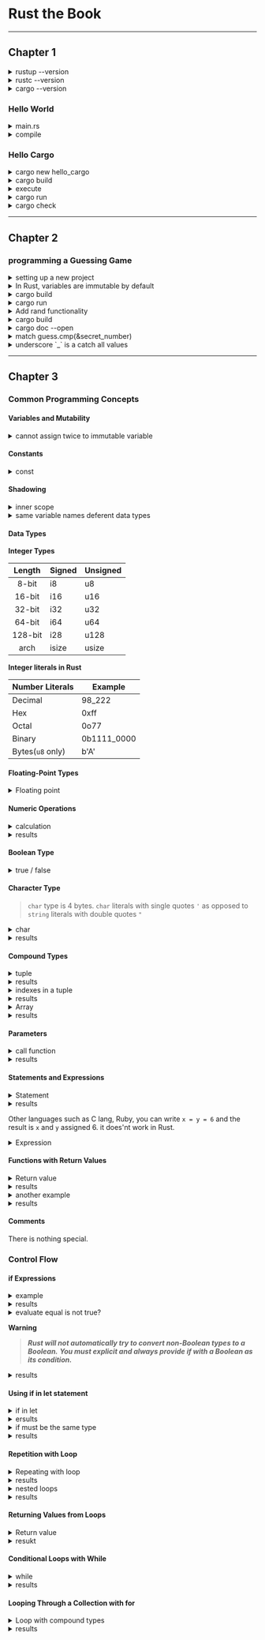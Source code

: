 # Rust the Book

---

## Chapter 1

<details>
<summary>rustup --version</summary>

``` PowerShell
$ rustup --version                                                                                                                                                                                   in pwsh at 15:03:41 
rustup 1.24.3 (ce5817a94 2021-05-31)
info: This is the version for the rustup toolchain manager, not the rustc compiler.
info: The currently active `rustc` version is `rustc 1.61.0 (fe5b13d68 2022-05-18)`
```

</details>

<details>
<summary>rustc --version</summary>

``` PowerShell
$ rustc --version                                                                                                                                                                                    in pwsh at 15:06:14 
rustc 1.61.0 (fe5b13d68 2022-05-18)
```

</details>

<details>
<summary>cargo --version</summary>

``` PowerShell
$ cargo --version                                                                                                                                                                                    in pwsh at 15:07:40 
cargo 1.61.0 (a028ae42f 2022-04-29)
```

</details>

### Hello World

<details>
<summary>main.rs</summary>

``` main.rs
fn main() {
    println!("Hello, World!");
}
```

</details>

<details>
<summary>compile</summary>

``` PowerShell
$ rustc .\main.rs
main.exe
main.pdb
main.rs
```

</details>

### Hello Cargo

<details>
<summary>cargo new hello_cargo</summary>

``` PowerShell
$ cargo new hello_cargo                                                                                                                                                                       in pwsh at 16:07:31
Created binary (application) `hello_cargo` package

$ cd hello_cargo
```

</details>

<details>
<summary>cargo build</summary>

``` PowerShell
$ cargo build                                                                                                                                                                                 in pwsh at 16:24:04 
Compiling hello_cargo v0.1.0 (C:\Users\path\Development\Rust\projects\hello_cargo)
Finished dev [unoptimized + debuginfo] target(s) in 1.33s
```

</details>

<details>
<summary>execute</summary>

``` PowerShell
$ .\target\debug\hello_cargo.exe                                                                                                                                                              in pwsh at 16:24:16
Hello, world!
```

</details>

<details>
<summary>cargo run</summary>

``` PowerShell
$ cargo run                                                                                                                                                                                    in pwsh at 16:26:33 
Finished dev [unoptimized + debuginfo] target(s) in 0.01s
Running `target\debug\hello_cargo.exe`
Hello, world!
```

</details>

<details>
<summary>cargo check</summary>

``` PowerShell
$ cargo check                                                                                                                                                                                 in pwsh at 16:44:44 
Checking hello_cargo v0.1.0 (C:\Users\path\Development\Rust\projects\hello_cargo)
Finished dev [unoptimized + debuginfo] target(s) in 0.39s
```

</details>

---

## Chapter 2

### programming a Guessing Game

<details>
<summary>setting up a new project</summary>

``` PowerShell
$ cargo new guessing_game
Created binary (application) `guessing_game` package
cd guessing_game
```

</details>

<details>
<summary>In Rust, variables are immutable by default</summary>

``` Rust
let apple = 5; // immutable
let mut apple = 5; // mutable
```

`mut` means mutable.
After the value is assigned to the variable, the variable name is prefixed with `mut`.
it looks like `&mut apple` or `&apple` and `&` means ***reference***.

</details>

<details>
<summary>cargo build</summary>

``` PowerShell
$ cargo build
Compiling guessing_game v0.1.0 (C:\Users\path\Development\Rust\projects\guessing_game)
Finished dev [unoptimized + debuginfo] target(s) in 1.21s
```

</details>

<details>
<summary>cargo run</summary>

``` PowerShell
$ cargo run
Finished dev [unoptimized + debuginfo] target(s) in 0.01s
Running `target\debug\guessing_game.exe`
Guess the number!
Please input your guess.
3
You guessed: 3
```

</details>

<details>
<summary>Add rand functionality</summary>

``` Cargo.toml
rand = "0.8.5"
```

</details>

<details>
<summary>cargo build</summary>

``` PowerShell
cargo build
    Updating crates.io index
  Downloaded rand_core v0.6.3
  Downloaded rand_chacha v0.3.1
  Downloaded rand v0.8.5
  Downloaded ppv-lite86 v0.2.16
  Downloaded getrandom v0.2.6
  Downloaded cfg-if v1.0.0
  Downloaded 6 crates (182.5 KB) in 1.58s
   Compiling cfg-if v1.0.0
   Compiling ppv-lite86 v0.2.16
   Compiling getrandom v0.2.6
   Compiling rand_core v0.6.3
   Compiling rand_chacha v0.3.1
   Compiling rand v0.8.5
   Compiling guessing_game v0.1.0 (C:\Users\path\Development\Rust\projects\guessing_game)
    Finished dev [unoptimized + debuginfo] target(s) in 7m 44s
```

</details>

<details>
<summary>cargo doc --open</summary>

``` PowerShell
cargo doc --open
    Checking cfg-if v1.0.0
    Checking ppv-lite86 v0.2.16
 Documenting cfg-if v1.0.0
 Documenting ppv-lite86 v0.2.16
    Checking getrandom v0.2.6
    Checking rand_core v0.6.3
 Documenting getrandom v0.2.6
    Checking rand_chacha v0.3.1
    Checking rand v0.8.5
 Documenting rand_core v0.6.3
 Documenting rand_chacha v0.3.1
 Documenting rand v0.8.5
 Documenting guessing_game v0.1.0 (C:\Users\path\Development\Rust\projects\guessing_game)
    Finished dev [unoptimized + debuginfo] target(s) in 10.35s
     Opening C:\Users\path\Development\Rust\projects\guessing_game\target\doc\guessing_game\index.html
```

</details>

<details>
<summary>match guess.cmp(&secret_number)</summary>

`cmp` means ***compare***.

> A `match` expression is made up of arms. An arm consists of a pattern to match against,
> and the code that should be run if the value given to `match` fits that arm's pattern.

</details>

<details>
<summary>underscore `_` is a catch all values</summary>

``` rust
let guess: u32 =
        guess.trim().parse() {
            Ok(num) => num,
            Err(_) => continue,
        };
```

``` rust
cargo run
   Compiling guessing_game v0.1.0 (C:\Users\path\Development\Rust\projects\guessing_game)
    Finished dev [unoptimized + debuginfo] target(s) in 1.61s
     Running `target\debug\guessing_game.exe`
Guess the number!
The secret number is: 1
Please input your guess.
a
Please input your guess.
あ
Please input your guess.
1
You guessed: 1
You won!
```

</details>

---

## Chapter 3

### Common Programming Concepts

#### Variables and Mutability

<details>
<summary>cannot assign twice to immutable variable</summary>

``` rust
cargo run
   Compiling variables v0.1.0 (C:\Users\path\Development\Rust\projects\variables)
error[E0384]: cannot assign twice to immutable variable `x`
 --> src\main.rs:5:5
  |
2 |     let x = 5;
  |         -
  |         |
  |         first assignment to `x`
  |         help: consider making this binding mutable: `mut x`
...
5 |     x = 6;
  |     ^^^^^ cannot assign twice to immutable variable

For more information about this error, try `rustc --explain E0384`.
error: could not compile `variables` due to previous error
```

``` rust
fn main() {
    let mut x = 5;
    println!("The value of x is: {}", x);

    x = 6;
    println!("The value of x is: {}", x);
}
```

``` rust
cargo run
   Compiling variables v0.1.0 (C:\Users\path\Development\Rust\projects\variables)
    Finished dev [unoptimized + debuginfo] target(s) in 1.62s
     Running `C:\Users\path\Development\Rust\projects\variables\target\debug\variables.exe`
The value of x is: 5
The value of x is: 6
```

</details>

#### Constants

<details>
<summary>const</summary>

``` rust
const THREE_HOURS_IN_SECONDS: u32 = 60 * 60 * 3;
```

</details>

#### Shadowing

<details>
<summary>inner scope</summary>

``` rust
fn main() {
    let a = 5;

    let x = x + 1;

    {
        let x = x + 2;
        println!("The value of x in the inner scope is: {}", a);
    }

    println!("The value of x is: {}", x);
}
```

``` rust
cargo run
   Compiling variables v0.1.0 (C:\Users\path\to\\Development\Rust\projects\variables)
warning: unused variable: `x`
  --> src\main.rs:13:13
   |
13 |         let x = x + 2;
   |             ^ help: if this is intentional, prefix it with an underscore: `_x`
   |
   = note: `#[warn(unused_variables)]` on by default

warning: `variables` (bin "variables") generated 1 warning
    Finished dev [unoptimized + debuginfo] target(s) in 1.43s
     Running `C:\Users\path\to\\Development\Rust\projects\variables\target\debug\variables.exe
The value of x in the inner scope is: 5
The value of x is: 7
```

</details>

<details>
<summary>same variable names deferent data types</summary>

``` rust
let spaces = "     ";
    let spaces = spaces.len():

    let mut spaces = "     ";
    spaces = spaces.len();
```

``` rust
cargo run
   Compiling variables v0.1.0 (C:\Users\path\to\\Development\Rust\projects\variables)
error[E0308]: mismatched types
  --> src\main.rs:23:14
   |
22 |     let mut spaces = "     ";
   |                      ------- expected due to this value
23 |     spaces = spaces.len();
   |              ^^^^^^^^^^^^ expected `&str`, found `usize`

For more information about this error, try `rustc --explain E0308`.
error: could not compile `variables` due to previous error
```

</details>

#### Data Types

**Integer Types**

|**Length**|**Signed**|**Unsigned**|
| :---: | :--- | :--- |
|8-bit|i8|u8|
|16-bit|i16|u16|
|32-bit|i32|u32|
|64-bit|i64|u64|
|128-bit|i28|u128|
|arch|isize|usize|

**Integer literals in Rust**

|**Number Literals**|**Example**|
|:---|---|
|Decimal|98_222|
|Hex|0xff|
|Octal|0o77|
|Binary|0b1111_0000|
|Bytes(`u8` only)|b'A'|

#### Floating-Point Types

<details>
<summary>Floating point</summary>

``` rust
let x = 2.0; // f64

let y: f32 = 3.0; // f32
```

</details>

#### Numeric Operations

<details>
<summary>calculation</summary>

``` rust
// numeric operation
    let sum = 5 + 10;

    println!("Addition: {}", sum);

    let difference = 95.5 - 4.3;

    println!("Subtraction: {}", difference);

    let product = 4 * 30;

    println!("Multiplication: {}", product);

    let quotient = 56.7 /32.2;
    let floored = 2 /3;

    println!("Division quotient: {}", quotient);
    println!("Division floored: {}", floored);

    let remainder = 43 % 5;

    println!("Remainder: {}", remainder);
```

</details>

<details>
<summary>results</summary>

``` rust
Addition: 15
Subtraction: 91.2
Multiplication: 120
Division quotient: 1.7608695652173911
Division floored: 0
Remainder: 3
```

</details>

#### Boolean Type

<details>
<summary>true / false</summary>

``` rust
let t = true;
let f: bool = false; // with explicit type annotation
```

</details>

#### Character Type

> `char` type is 4 bytes.
> `char` literals with single quotes `'` as opposed to `string` literals with double quotes `"`

<details>
<summary>char</summary>

``` rust
let c = 'z';
let z = 'ℤ';
let heart_eyed_cat = '😻';

println!("{}, {}, {}", c, z, heart_eyed_cat);
```

</details>

<details>
<summary>results</summary>

``` rust
z, ℤ, 😻
```

</details>

#### Compound Types

<details>
<summary>tuple</summary>

``` rust
// tuple
let tup: (i32, f64, u8) = (500, 6.4, 1);

// println!(tup);

let tuple = (500, 6.4, 1);

let (x, y, z) = tuple;

println!("The value of y is: {}, z is: {}, x is {}", y, z, x);
```

</details>

<details>
<summary>results</summary>

``` rust
The value of y is: 6.4, z is: 1, x is 500
```

</details>

<details>
<summary>indexes in a tuple</summary>

``` rust
let x: (i32, f64, u8) = (500, 6.4, 1);

let five_hundred = x.0; // index 0 element of tuple

let six_point_four = x.1; // index 1 element of tuple

let one = x.2;           // index 2 element of tuple

println!("{}, {}, {}", &five_hundred, &six_point_four, &one);
```

</details>

<details>
<summary>results</summary>

``` rust
500, 6.4, 1
```

</details>

<details>
<summary>Array</summary>

``` rust
let a = [1, 2, 3, 4, 5];

    for e in a {
        println!("{}", e);
    }

    let months = ["January", "February", "March", "April", "May", "June",
                  "July", "August", "September", "October", "November", "December"];

    let a: [i32; 5] = [1, 2, 3, 4, 5];

    let a = [3; 5];

    for i in a {
        println!("{}", i);
    }

    let a = [1, 2, 3, 4, 5];

    let first = a[0];
    let second = a[1];

    println!("{}, {}", first, second);

    let a = [1, 2, 3, 4, 5];

    println!("Please enter an array index.");

    let mut index = String::new();

    io::stdin()
        .read_line(&mut index)
        .expect("Failed to read line...");

    let index: usize = index
        .trim()
        .parse()
        .expect("Index entered was not a number!!");

    let element = a[index];

    println!(
        "The value of the element at index {} is: {}",
        index, element
    );
```

</details>

<details>
<summary>results</summary>

``` rust
The value of y is: 6.4, z is: 1, x is 500
500, 6.4, 1
1
2
3
4
5
3
3
3
3
3
1, 2
Please enter an array index.
3
The value of the element at index 3 is: 4
Please enter an array index.
7
thread 'main' panicked at 'index out of bounds: the len is 5 but the index is 7', src\main.rs:130:19
note: run with `RUST_BACKTRACE=1` environment variable to display a backtrace
error: process didn't exit successfully: `C:\Users\path\to\\Development\Rust\projects\variables\target\debug\variables.exe` (exit code: 101)
```

</details>

#### Parameters

<details>
<summary>call function</summary>

``` rust
fn main() {
    println!("Hello, world!");

    another_function_1();
    another_function_2(5);
}

fn another_function_1() {
    println!("Another function!");
}

fn another_function_2(x: i32) {
    println!("The value of x is {}", x);
}

// called outside of main() doesn't work
// another_function_2::(6);
```

</details>

<details>
<summary>results</summary>

``` rust
❯ cargo run
   Compiling functions v0.1.0 (C:\Users\path\to\\Development\Rust\projects\functions)
error: expected one of `!` or `::`, found `(`
  --> src\main.rs:16:19
   |
16 | another_function_2(6);
   |                   ^ expected one of `!` or `::`

error: could not compile `functions` due to previous error
```

</details>

#### Statements and Expressions

<details>
<summary>Statement</summary>

``` rust
let y = 6; // This is a statement

    let x = (let y = 6); // got an error
```

</details>

<details>
<summary>results</summary>

``` rust
cargo run
   Compiling functions v0.1.0 (C:\Users\nagar\Development\Rust\projects\functions)
error: expected expression, found statement (`let`)
  --> src\main.rs:10:14
   |
10 |     let x = (let y = 6);
   |              ^^^^^^^^^
   |
   = note: variable declaration using `let` is a statement

error[E0658]: `let` expressions in this position are unstable
  --> src\main.rs:10:14
   |
10 |     let x = (let y = 6);
   |              ^^^^^^^^^
   |
   = note: see issue #53667 <https://github.com/rust-lang/rust/issues/53667> for more information

warning: unnecessary parentheses around assigned value
  --> src\main.rs:10:13
   |
10 |     let x = (let y = 6);
   |             ^         ^
   |
   = note: `#[warn(unused_parens)]` on by default
help: remove these parentheses
   |
10 -     let x = (let y = 6);
10 +     let x = let y = 6;
   | 

For more information about this error, try `rustc --explain E0658`.
warning: `functions` (bin "functions") generated 1 warning
error: could not compile `functions` due to 2 previous errors; 1 warning emitted
```

</details>

Other languages such as C lang, Ruby, you can write `x = y = 6` and the result is `x` and `y` assigned 6.
it does'nt work in Rust.

<details>
<summary>Expression</summary>

``` rust
let y = {
        let x = 3;
        x + 1 // it does'nt have a semicolon
    };
```

> **Warning**
> Expressions do not include ending semicolons. If you add a semicolon to the end of an expression,
> you turn it into a statement, and it will then not return a value.
> Keep in mind as you explore ***function return values and expressions next.***

</details>

#### Functions with Return Values

<details>
<summary>Return value</summary>

``` rust
fn five() -> i32 {
    5
}

fn main() {
    let x = five();

    println!("The value of x is: {}", x);
}
```

</details>

<details>
<summary>results</summary>

``` rust
cargo run
   Compiling functions v0.1.0 (C:\Users\nagar\Development\Rust\projects\functions)
   Finished dev [unoptimized + debuginfo] target(s) in 1.43s
     Running `C:\Users\nagar\Development\Rust\projects\functions\target\debug\functions.exe`
The value of x is: 5
```

</details>

<details>
<summary>another example</summary>

``` rust
fn main() {
    let x = plus_one(5);

    println!("The value of x is {}", x);
}

fn plus_one(x: i32) -> i32 {
    // x + 1; // rustc -suggested help: consider removing this semicolon.
    x + 1 // without a semicolon, it became it works correctly
}
```

</details>

<details>
<summary>results</summary>

``` rust
cargo run
   Compiling functions v0.1.0 (C:\Users\nagar\Development\Rust\projects\functions)
   Finished dev [unoptimized + debuginfo] target(s) in 1.22s
     Running `C:\Users\nagar\Development\Rust\projects\functions\target\debug\functions.exe`
The value of x is 6
```

</details>

#### Comments

There is nothing special.

### Control Flow

#### if Expressions

<details>
<summary>example</summary>

``` rust
fn main() {
    let number = 3;

    if number < 5 {
        println!("condition was true");
    }
    else {
        println!("condition was false");
    }

}
```

</details>

<details>
<summary>results</summary>

``` rust
cargo run
   Compiling control_flow v0.1.0 (C:\Users\nagar\Development\Rust\projects\control_flow)
    Finished dev [unoptimized + debuginfo] target(s) in 1.32s
     Running `C:\Users\nagar\Development\Rust\projects\control_flow\target\debug\control_flow.exe`
condition was true
```

</details>

<details>
<summary>evaluate equal is not true?</summary>

> the condition in this code below must be a bool.
> if condition isn't not bool,we'll got an error.

It looks to be true...

``` rust
let number = 3;
if number {
        println!("The number was three");
    }
```

</details>

**Warning**
> ***Rust will not automatically try to convert non-Boolean types to a Boolean.***
> ***You must explicit and always provide if with a Boolean as its condition.***


<details>
<summary>results</summary>

``` rust
cargo run
   Compiling control_flow v0.1.0 (C:\Users\nagar\Development\Rust\projects\control_flow)
error[E0308]: mismatched types
  --> src\main.rs:11:8
   |
11 |     if number {
   |        ^^^^^^ expected `bool`, found integer

For more information about this error, try `rustc --explain E0308`.
error: could not compile `control_flow` due to previous error
```

</details>

#### Using if in let statement

<details>
<summary>if in let</summary>

``` rust
fn main() {
    let condition = true;
    let number = if condition { 5 } else { 6 };

    println!("TThe value of number is {}", number);
}
```

</details>

<details>
<summary>ersults</summary>

``` rust
gar in src on   dev
❯ cargo run
   Compiling control_flow v0.1.0 (C:\Users\nagar\Development\Rust\projects\control_flow)
    Finished dev [unoptimized + debuginfo] target(s) in 1.11s
     Running `C:\Users\nagar\Development\Rust\projects\control_flow\target\debug\control_flow.exe`
The value of number is 5
```

</details>

<details>
<summary>if must be the same type</summary>

``` rust
fn main() {
    let number = if condition { 5 } else [ "six" ];

    println!("The value of number is {}", number);
}
```

</details>

<details>
<summary>results</summary>

``` rust
cargo run
   Compiling control_flow v0.1.0 (C:\Users\nagar\Development\Rust\projects\control_flow)
error[E0308]: `if` and `else` have incompatible types
  --> src\main.rs:38:44
   |
38 |     let number = if condition { 5 } else { "six" };
   |                                 -          ^^^^^ expected integer, found `&str`
   |                                 |
   |                                 expected because of this

For more information about this error, try `rustc --explain E0308`.
error: could not compile `control_flow` due to previous error
```

</details>

#### Repetition with Loop

<details>
<summary>Repeating with loop</summary>

``` rust
fn main() {
    loop {
        println!("Hello, world!");
    }
}
```

</details>

<details>
<summary>results</summary>

``` rust
Hello, world!
Hello, world!
Hello, world!
Hello, world!
Hello, world!
Hello, world!
Hello, world!
Hello, world!
Hello, world!
Hello, world!
Hello, world!
Hello, world!
Hello, world!
Hello, world!
Hello, world!
```

</details>

<details>
<summary>nested loops</summary>

``` rust
fn main() {
    let mut count = 0;
    'counting_up: loop {
        println!("count = {}", count);
        let mut remaining = 10;

        loop {
            println!("remaining = {}", remaining);
            if remaining == 9 {
                break;
            }
            if count == 2 {
                break 'counting_up;
            }
            remaining -= 1;
        }
        count += 1;
    }
    println!("End count = {}", count);
}

```

</details>

<details>
<summary>results</summary>

``` rust
cargo run
   Compiling loops v0.1.0 (C:\Users\nagar\Development\Rust\projects\loops)
    Finished dev [unoptimized + debuginfo] target(s) in 1.20s
     Running `C:\Users\nagar\Development\Rust\projects\loops\target\debug\loops.exe`
count = 0
remaining = 10
remaining = 9
count = 1
remaining = 10
remaining = 9
count = 2
remaining = 10
End count = 2
```

</details>

#### Returning Values from Loops

<details>
<summary>Return value</summary>

``` rust
let mut  counter = 0;

    let result = loop {
        counter += 1;

        if counter == 10 {
            break counter * 2;
        }
    };
    println!("The result is {}", result)
```

</details>

<details>
<summary>resukt</summary>

``` rust
cargo run
   Compiling loops v0.1.0 (C:\Users\nagar\Development\Rust\projects\loops)
    Finished dev [unoptimized + debuginfo] target(s) in 0.90s
     Running `C:\Users\nagar\Development\Rust\projects\loops\target\debug\loops.exe`
The result is 20
```

</details>

#### Conditional Loops with While

<details>
<summary>while</summary>

``` rust
fn main() {
    let mut number = 3;

    while number != 0 {
        println!("{}!", number);

        number -= 1;
    }
    println!("LIFTOFF!");
}
```

</details>

<details>
<summary>results</summary>

``` rust
cargo run
   Compiling loops v0.1.0 (C:\Users\nagar\Development\Rust\projects\loops)
    Finished dev [unoptimized + debuginfo] target(s) in 0.87s
     Running `C:\Users\nagar\Development\Rust\projects\loops\target\debug\loops.exe`
3!
2!
1!
LIFTOFF!
```

</details>

#### Looping Through a Collection with for

<details>
<summary>Loop with compound types</summary>

``` rust

```

</details>


<details>
<summary>results</summary>

``` rust
cargo run
   Compiling loops v0.1.0 (C:\Users\nagar\Development\Rust\projects\loops)
    Finished dev [unoptimized + debuginfo] target(s) in 1.64s
     Running `C:\Users\nagar\Development\Rust\projects\loops\target\debug\loops.exe`
The value is: 10
The value is: 20
The value is: 30
The value is: 40
The value is: 50
```

</details>

